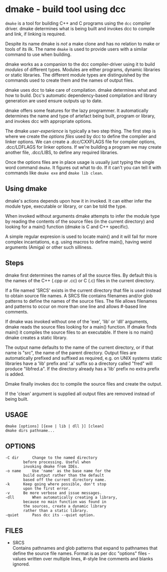 # dmake - build tool using dcc

`dmake` is a tool for building C++ and C programs
using the `dcc` compiler driver. dmake determines
what is being built and invokes dcc to compile and
link, if linking is required.

Despite its name dmake is *not* a make clone and has
no relation to make or tools of its ilk. The name `dmake`
is used to provide users with a similar command to use
when building.

dmake works as a companion to the dcc compiler-driver using
it to build _modules_ of different types. Modules are either
programs, dynamic libraries or static libraries. The different
module types are distinguished by the commands used to create
them and the names of output files.

dmake uses dcc to take care of compilation. dmake determines what
and how to build. Dcc's automatic dependency-based compilation and
library generation are used ensure outputs up to date.

dmake offers some features for the lazy programmer.  It automatically
determines the name and type of artefact being built, program or library,
and invokes dcc with appropriate options.

The dmake _user-experience_ is typically a two step thing. The first
step is where we create the _options files_ used by dcc to define the
compiler and linker options. We can create a .dcc/CXXFLAGS file for
compiler options, .dcc/LDFLAGS for linker options. If we're building a
program we may create another file, .dcc/LIBS, to define any required
libraries.

Once the options files are in place usage is usually just typing the
single word command `dmake`. It figures out what to do. If it can't
you can tell it with commands like `dmake exe` and `dmake lib clean`.

## Using dmake

dmake's actions depends upon how it in invoked. It can either infer
the module type, executable or library, or can be told the type.

When invoked without arguments dmake attempts to infer the module type
by reading the contents of the source files (in the current directory)
and looking for a main() function (dmake is C and C++ specific).

A simple regular expresion is used to locate main() and it will fail
for more complex incantations, e.g. using macros to define main(),
having weird arguments (Amiga) or other such silliness.

## Steps

dmake first determines the names of all the source files. By default
this is the names of the C++ (.cpp or .cc) or C (.c) files in the
current directory.

If a file named 'SRCS' exists in the current directory that file is
used instead to obtain source file names. A SRCS file contains
filenames and/or glob patterns to define the names of the source
files. The file allows filenames and patterns to occur on more than
one line and allows #-based line comments.

If dmake was invoked without one of the 'exe', 'lib' or 'dll'
arguments, dmake reads the source files looking for a main()
function. If dmake finds main() it compiles the source files
to an executable. If there is no main() dmake creates a static
library.

The output name defaults to the name of the current directory,
or if that name is "src", the name of the parent directory.
Output files are automatically prefixed and suffixed as
required, e.g. on UNIX systems static libraries have a 'lib'
prefix and '.a' suffix so a directory called "fred" will
produce "libfred.a". If the directory already has a 'lib'
prefix no extra prefix is added.

Dmake finally invokes dcc to compile the source files and
create the output.

If the 'clean' argument is supplied all output files are
removed instead of being built.

## USAGE
	dmake [options] [{exe | lib | dll }] [clean]
	dmake dirs pathname...

## OPTIONS
	-C dir		Change to the named directory
			before processing. Useful when
			invoking dmake from IDEs.
	-o name		Use 'name' as the base name for the
			build output rather than the default
			based off the current directory name.
	-k		Keep going where possible, don't stop
			upon the first error.
	-v		Be more verbose and issue messages.
	-dll		When automatically creating a library,
			because no main function was found in
			the sources, create a dynamic library
			rather than a static library.
    -quiet      Pass dcc its --quiet option.

## FILES

- SRCS  
	Contains pathnames and glob patterns that
	expand to pathnames that define the source
	file names. Format is as per dcc "options"
	files - values written over multiple lines,
	#-style line comments and blanks ignored.
